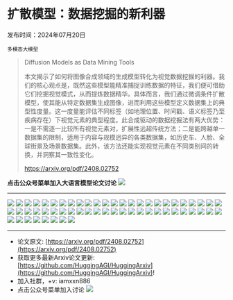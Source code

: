 # 扩散模型：数据挖掘的新利器
发布时间：2024年07月20日

`多模态大模型`
> Diffusion Models as Data Mining Tools
>
> 本文揭示了如何将图像合成领域的生成模型转化为视觉数据挖掘的利器。我们的核心观点是，既然这些模型能精准捕捉训练数据的特征，我们便可借助它们挖掘视觉模式，从而提炼数据精华。具体而言，我们通过微调条件扩散模型，使其能从特定数据集生成图像，进而利用这些模型定义数据集上的典型性度量。这一度量能评估不同标签（如地理位置、时间戳、语义标签乃至疾病存在）下视觉元素的典型程度。此合成驱动的数据挖掘法有两大优势：一是不需逐一比较所有视觉元素对，扩展性远超传统方法；二是能跨越单一数据集的限制，适用于内容与规模迥异的各类数据集，如历史车、人脸、全球街景及场景数据集。此外，该方法还能实现视觉元素在不同类别间的转换，并洞察其一致性变化。
>
> https://arxiv.org/pdf/2408.02752

**点击公众号菜单加入大语言模型论文讨论**
![](https://raw.githubusercontent.com/HuggingAGI/wx_assets/main/2024/07/31/1722434818326-94339e92-22f1-4472-9d27-fed232f70b5d.jpeg)
<hr />

![](https://raw.githubusercontent.com/HuggingAGI/HuggingArxiv/main/paper_images/2408.02752/Teaser.png)
![](https://raw.githubusercontent.com/HuggingAGI/HuggingArxiv/main/paper_images/2408.02752/x1.png)
![](https://raw.githubusercontent.com/HuggingAGI/HuggingArxiv/main/paper_images/2408.02752/x2.png)
![](https://raw.githubusercontent.com/HuggingAGI/HuggingArxiv/main/paper_images/2408.02752/x3.png)
![](https://raw.githubusercontent.com/HuggingAGI/HuggingArxiv/main/paper_images/2408.02752/x4.png)
![](https://raw.githubusercontent.com/HuggingAGI/HuggingArxiv/main/paper_images/2408.02752/x5.png)
![](https://raw.githubusercontent.com/HuggingAGI/HuggingArxiv/main/paper_images/2408.02752/x6.png)
![](https://raw.githubusercontent.com/HuggingAGI/HuggingArxiv/main/paper_images/2408.02752/x7.png)
![](https://raw.githubusercontent.com/HuggingAGI/HuggingArxiv/main/paper_images/2408.02752/x8.png)
![](https://raw.githubusercontent.com/HuggingAGI/HuggingArxiv/main/paper_images/2408.02752/x9.png)
![](https://raw.githubusercontent.com/HuggingAGI/HuggingArxiv/main/paper_images/2408.02752/x10.png)
![](https://raw.githubusercontent.com/HuggingAGI/HuggingArxiv/main/paper_images/2408.02752/x11.png)
![](https://raw.githubusercontent.com/HuggingAGI/HuggingArxiv/main/paper_images/2408.02752/x12.png)
![](https://raw.githubusercontent.com/HuggingAGI/HuggingArxiv/main/paper_images/2408.02752/x13.png)
![](https://raw.githubusercontent.com/HuggingAGI/HuggingArxiv/main/paper_images/2408.02752/x14.png)
![](https://raw.githubusercontent.com/HuggingAGI/HuggingArxiv/main/paper_images/2408.02752/x15.png)
![](https://raw.githubusercontent.com/HuggingAGI/HuggingArxiv/main/paper_images/2408.02752/x16.png)
![](https://raw.githubusercontent.com/HuggingAGI/HuggingArxiv/main/paper_images/2408.02752/x17.png)
![](https://raw.githubusercontent.com/HuggingAGI/HuggingArxiv/main/paper_images/2408.02752/x18.png)
![](https://raw.githubusercontent.com/HuggingAGI/HuggingArxiv/main/paper_images/2408.02752/x19.png)
![](https://raw.githubusercontent.com/HuggingAGI/HuggingArxiv/main/paper_images/2408.02752/x20.png)
![](https://raw.githubusercontent.com/HuggingAGI/HuggingArxiv/main/paper_images/2408.02752/x21.png)
![](https://raw.githubusercontent.com/HuggingAGI/HuggingArxiv/main/paper_images/2408.02752/x22.png)
![](https://raw.githubusercontent.com/HuggingAGI/HuggingArxiv/main/paper_images/2408.02752/x23.png)
![](https://raw.githubusercontent.com/HuggingAGI/HuggingArxiv/main/paper_images/2408.02752/x24.png)
![](https://raw.githubusercontent.com/HuggingAGI/HuggingArxiv/main/paper_images/2408.02752/Frame_120.png)
![](https://raw.githubusercontent.com/HuggingAGI/HuggingArxiv/main/paper_images/2408.02752/Frame_126.png)
![](https://raw.githubusercontent.com/HuggingAGI/HuggingArxiv/main/paper_images/2408.02752/Group_1.png)
![](https://raw.githubusercontent.com/HuggingAGI/HuggingArxiv/main/paper_images/2408.02752/1920__hard_limit_7__top_k_6__min_im_6_ranked.png)
![](https://raw.githubusercontent.com/HuggingAGI/HuggingArxiv/main/paper_images/2408.02752/1930__hard_limit_7__top_k_6__min_im_6_ranked.png)
![](https://raw.githubusercontent.com/HuggingAGI/HuggingArxiv/main/paper_images/2408.02752/1980__hard_limit_7__top_k_6__min_im_6_ranked.png)
![](https://raw.githubusercontent.com/HuggingAGI/HuggingArxiv/main/paper_images/2408.02752/1920__hard_limit_7__top_k_6__min_im_6_ranked.png)
![](https://raw.githubusercontent.com/HuggingAGI/HuggingArxiv/main/paper_images/2408.02752/1940__hard_limit_7__top_k_6__min_im_6_ranked.png)
![](https://raw.githubusercontent.com/HuggingAGI/HuggingArxiv/main/paper_images/2408.02752/1950__hard_limit_7__top_k_6__min_im_6_ranked.png)
![](https://raw.githubusercontent.com/HuggingAGI/HuggingArxiv/main/paper_images/2408.02752/x25.png)
![](https://raw.githubusercontent.com/HuggingAGI/HuggingArxiv/main/paper_images/2408.02752/x26.png)
![](https://raw.githubusercontent.com/HuggingAGI/HuggingArxiv/main/paper_images/2408.02752/x27.png)
![](https://raw.githubusercontent.com/HuggingAGI/HuggingArxiv/main/paper_images/2408.02752/x28.png)
![](https://raw.githubusercontent.com/HuggingAGI/HuggingArxiv/main/paper_images/2408.02752/x29.png)
![](https://raw.githubusercontent.com/HuggingAGI/HuggingArxiv/main/paper_images/2408.02752/x30.png)
![](https://raw.githubusercontent.com/HuggingAGI/HuggingArxiv/main/paper_images/2408.02752/x31.png)
![](https://raw.githubusercontent.com/HuggingAGI/HuggingArxiv/main/paper_images/2408.02752/x32.png)
![](https://raw.githubusercontent.com/HuggingAGI/HuggingArxiv/main/paper_images/2408.02752/x33.png)
![](https://raw.githubusercontent.com/HuggingAGI/HuggingArxiv/main/paper_images/2408.02752/x34.png)
![](https://raw.githubusercontent.com/HuggingAGI/HuggingArxiv/main/paper_images/2408.02752/x35.png)
![](https://raw.githubusercontent.com/HuggingAGI/HuggingArxiv/main/paper_images/2408.02752/x36.png)
![](https://raw.githubusercontent.com/HuggingAGI/HuggingArxiv/main/paper_images/2408.02752/mixed-faces.png)
![](https://raw.githubusercontent.com/HuggingAGI/HuggingArxiv/main/paper_images/2408.02752/mixed-geo.png)
![](https://raw.githubusercontent.com/HuggingAGI/HuggingArxiv/main/paper_images/2408.02752/artifacts-faces.png)
![](https://raw.githubusercontent.com/HuggingAGI/HuggingArxiv/main/paper_images/2408.02752/artifacts-geo.png)
![](https://raw.githubusercontent.com/HuggingAGI/HuggingArxiv/main/paper_images/2408.02752/cotypicality.png)
![](https://raw.githubusercontent.com/HuggingAGI/HuggingArxiv/main/paper_images/2408.02752/Mass.png)
![](https://raw.githubusercontent.com/HuggingAGI/HuggingArxiv/main/paper_images/2408.02752/Cardiomegaly.png)
![](https://raw.githubusercontent.com/HuggingAGI/HuggingArxiv/main/paper_images/2408.02752/Nodule.png)
![](https://raw.githubusercontent.com/HuggingAGI/HuggingArxiv/main/paper_images/2408.02752/Effusion.png)
![](https://raw.githubusercontent.com/HuggingAGI/HuggingArxiv/main/paper_images/2408.02752/Atelectasis.png)
![](https://raw.githubusercontent.com/HuggingAGI/HuggingArxiv/main/paper_images/2408.02752/Pneumonia.png)
![](https://raw.githubusercontent.com/HuggingAGI/HuggingArxiv/main/paper_images/2408.02752/Pneumothorax.png)

<hr />

- 论文原文: [https://arxiv.org/pdf/2408.02752](https://arxiv.org/pdf/2408.02752)
- 获取更多最新Arxiv论文更新: [https://github.com/HuggingAGI/HuggingArxiv](https://github.com/HuggingAGI/HuggingArxiv)!
- 加入社群，+v: iamxxn886
- 点击公众号菜单加入讨论
![](https://raw.githubusercontent.com/HuggingAGI/wx_assets/main/2024/07/31/1722434818326-94339e92-22f1-4472-9d27-fed232f70b5d.jpeg)